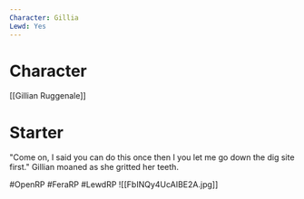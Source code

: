 ```yaml
---
Character: Gillia
Lewd: Yes
---
```

# Character
[[Gillian Ruggenale]]

# Starter
"Come on, I said you can do this once then I you let me go down the dig site first." Gillian moaned as she gritted her teeth.  

#OpenRP #FeraRP #LewdRP 
![[FbINQy4UcAIBE2A.jpg]]